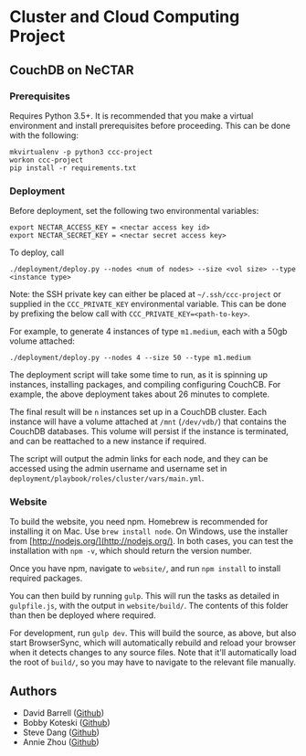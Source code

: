 # Cluster and Cloud Computing Project


## CouchDB on NeCTAR
### Prerequisites
Requires Python 3.5+. It is recommended that you make a virtual environment
and install prerequisites before proceeding. This can be done with the following:

```
mkvirtualenv -p python3 ccc-project
workon ccc-project
pip install -r requirements.txt
```

### Deployment
Before deployment, set the following two environmental variables:

```
export NECTAR_ACCESS_KEY = <nectar access key id>
export NECTAR_SECRET_KEY = <nectar secret access key>
```

To deploy, call

```
./deployment/deploy.py --nodes <num of nodes> --size <vol size> --type <instance type>
```

Note: the SSH private key can either be placed at `~/.ssh/ccc-project`
or supplied in the `CCC_PRIVATE_KEY` environmental variable. This can be done
by prefixing the below call with `CCC_PRIVATE_KEY=<path-to-key>`.

For example, to generate 4 instances of type `m1.medium`, each with a 50gb volume attached:

```
./deployment/deploy.py --nodes 4 --size 50 --type m1.medium
```

The deployment script will take some time to run, as it is spinning up
instances, installing packages, and compiling configuring CouchCB. For example,
the above deployment takes about 26 minutes to complete.

The final result will be `n` instances set up in a CouchDB cluster. Each instance
will have a volume attached at `/mnt` (`/dev/vdb/`) that contains the CouchDB
databases. This volume will persist if the instance is terminated, and can
be reattached to a new instance if required.

The script will output the admin links for each node, and they can be accessed using the
admin username and username set in `deployment/playbook/roles/cluster/vars/main.yml`.

### Website
To build the website, you need npm. Homebrew is recommended for installing it on Mac.
Use `brew install node`. On Windows, use the installer from [http://nodejs.org/](http://nodejs.org/).
In both cases, you can test the installation with `npm -v`, which should return the
version number.

Once you have npm, navigate to `website/`, and run `npm install` to install required
packages.

You can then build by running `gulp`. This will run the tasks as detailed in `gulpfile.js`,
with the output in `website/build/`. The contents of this folder than then be deployed
where required.

For development, run `gulp dev`. This will build the source, as above, but also start
BrowserSync, which will automatically rebuild and reload your browser when it detects
changes to any source files. Note that it'll automatically load the root of `build/`,
so you may have to navigate to the relevant file manually.

## Authors
- David Barrell ([Github](https://github.com/dabarrell/))
- Bobby Koteski ([Github](https://github.com/bkot88))
- Steve Dang ([Github](https://github.com/thanhdang1109))
- Annie Zhou ([Github](https://github.com/anya-z))

